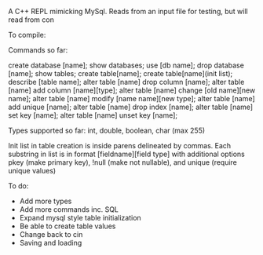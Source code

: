 A C++ REPL mimicking MySql. Reads from an input file for testing, but will read from con

To compile:

Commands so far:

create database [name];
show databases;
use [db name];
drop database [name];
show tables;
create table[name];
create table[name](init list);
describe [table name];
alter table [name] drop column [name];
alter table [name] add column [name][type];
alter table [name] change [old name][new name];
alter table [name] modify [name name][new type];
alter table [name] add unique [name];
alter table [name] drop index [name];
alter table [name] set key [name];
alter table [name] unset key [name];

Types supported so far: int, double, boolean, char (max 255)

Init list in table creation is inside parens delineated by commas. Each substring in list is in format
[fieldname][field type]
with additional options pkey (make primary key), !null (make not nullable), and unique (require unique values)

To do:
- Add more types
- Add more commands inc. SQL
- Expand mysql style table initialization
- Be able to create table values
- Change back to cin
- Saving and loading
